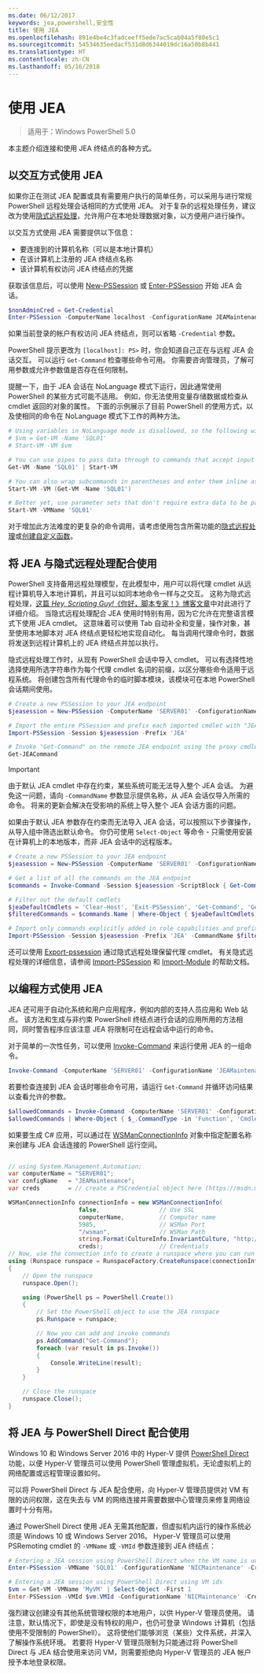 ```yaml
---
ms.date: 06/12/2017
keywords: jea,powershell,安全性
title: 使用 JEA
ms.openlocfilehash: 891e4be4c3fadceeff5ede7ac5cab04a5f80e5c1
ms.sourcegitcommit: 54534635eedacf531d8d6344019dc16a50b8b441
ms.translationtype: HT
ms.contentlocale: zh-CN
ms.lasthandoff: 05/16/2018
---
```

# <a name="using-jea"></a>使用 JEA

> 适用于：Windows PowerShell 5.0

本主题介绍连接和使用 JEA 终结点的各种方式。

## <a name="using-jea-interactively"></a>以交互方式使用 JEA

如果你正在测试 JEA 配置或具有需要用户执行的简单任务，可以采用与进行常规 PowerShell 远程处理会话相同的方式使用 JEA。
对于复杂的远程处理任务，建议改为使用[隐式远程处理](#using-jea-with-implicit-remoting)，允许用户在本地处理数据对象，以方便用户进行操作。

以交互方式使用 JEA 需要提供以下信息：
- 要连接到的计算机名称（可以是本地计算机）
- 在该计算机上注册的 JEA 终结点名称
- 该计算机有权访问 JEA 终结点的凭据

获取该信息后，可以使用 [New-PSSession](https://msdn.microsoft.com/powershell/reference/5.1/microsoft.powershell.core/New-PSSession) 或 [Enter-PSSession](https://msdn.microsoft.com/powershell/reference/5.1/microsoft.powershell.core/enter-pssession) 开始 JEA 会话。

```powershell
$nonAdminCred = Get-Credential
Enter-PSSession -ComputerName localhost -ConfigurationName JEAMaintenance -Credential $nonAdminCred
```

如果当前登录的帐户有权访问 JEA 终结点，则可以省略 `-Credential` 参数。

PowerShell 提示更改为 `[localhost]: PS>` 时，你会知道自己正在与远程 JEA 会话交互。
可以运行 `Get-Command` 检查哪些命令可用。
你需要咨询管理员，了解可用参数或允许参数值是否存在任何限制。

提醒一下，由于 JEA 会话在 NoLanguage 模式下运行，因此通常使用 PowerShell 的某些方式可能不适用。
例如，你无法使用变量存储数据或检查从 cmdlet 返回的对象的属性。
下面的示例展示了目前 PowerShell 的使用方式，以及使相同的命令在 NoLanguage 模式下工作的两种方法。

```powershell
# Using variables in NoLanguage mode is disallowed, so the following will not work
# $vm = Get-VM -Name 'SQL01'
# Start-VM -VM $vm

# You can use pipes to pass data through to commands that accept input from the pipeline
Get-VM -Name 'SQL01' | Start-VM

# You can also wrap subcommands in parentheses and enter them inline as arguments
Start-VM -VM (Get-VM -Name 'SQL01')

# Better yet, use parameter sets that don't require extra data to be passed in when possible
Start-VM -VMName 'SQL01'
```

对于增加此方法难度的更复杂的命令调用，请考虑使用包含所需功能的[隐式远程处理](#using-jea-with-implicit-remoting)或[创建自定义函数](role-capabilities.md#creating-custom-functions)。

## <a name="using-jea-with-implicit-remoting"></a>将 JEA 与隐式远程处理配合使用

PowerShell 支持备用远程处理模型，在此模型中，用户可以将代理 cmdlet 从远程计算机导入本地计算机，并且可以如同本地命令一样与之交互。
这称为隐式远程处理，[这篇 *Hey, Scripting Guy!*《你好，脚本专家！》博客文章](https://blogs.technet.microsoft.com/heyscriptingguy/2013/09/08/remoting-the-implicit-way/)中对此进行了详细介绍。
当隐式远程处理配合 JEA 使用时特别有用，因为它允许在完整语言模式下使用 JEA cmdlet。
这意味着可以使用 Tab 自动补全和变量，操作对象，甚至使用本地脚本对 JEA 终结点更轻松地实现自动化。
每当调用代理命令时，数据将发送到远程计算机上的 JEA 终结点并加以执行。

隐式远程处理工作时，从现有 PowerShell 会话中导入 cmdlet。
可以有选择性地选择使用所选字符串作为每个代理 cmdlet 名词的前缀，以区分哪些命令适用于远程系统。
将创建包含所有代理命令的临时脚本模块，该模块可在本地 PowerShell 会话期间使用。

```powershell
# Create a new PSSession to your JEA endpoint
$jeasession = New-PSSession -ComputerName 'SERVER01' -ConfigurationName 'JEAMaintenance'

# Import the entire PSSession and prefix each imported cmdlet with "JEA"
Import-PSSession -Session $jeasession -Prefix 'JEA'

# Invoke "Get-Command" on the remote JEA endpoint using the proxy cmdlet
Get-JEACommand
```

> [!IMPORTANT]
> 由于默认 JEA cmdlet 中存在约束，某些系统可能无法导入整个 JEA 会话。
> 为避免这一问题，请向 `-CommandName` 参数显示提供名称，从 JEA 会话仅导入所需的命令。
> 将来的更新会解决在受影响的系统上导入整个 JEA 会话方面的问题。

如果由于默认 JEA 参数存在约束而无法导入 JEA 会话，可以按照以下步骤操作，从导入组中筛选出默认命令。
你仍可使用 `Select-Object` 等命令 - 只需使用安装在计算机上的本地版本，而非 JEA 会话中的远程版本。

```powershell
# Create a new PSSession to your JEA endpoint
$jeasession = New-PSSession -ComputerName 'SERVER01' -ConfigurationName 'JEAMaintenance'

# Get a list of all the commands on the JEA endpoint
$commands = Invoke-Command -Session $jeasession -ScriptBlock { Get-Command }

# Filter out the default cmdlets
$jeaDefaultCmdlets = 'Clear-Host', 'Exit-PSSession', 'Get-Command', 'Get-FormatData', 'Get-Help', 'Measure-Object', 'Out-Default', 'Select-Object'
$filteredCommands = $commands.Name | Where-Object { $jeaDefaultCmdlets -notcontains $_ }

# Import only commands explicitly added in role capabilities and prefix each imported cmdlet with "JEA"
Import-PSSession -Session $jeasession -Prefix 'JEA' -CommandName $filteredCommands
```

还可以使用 [Export-pssession](https://msdn.microsoft.com/powershell/reference/5.1/microsoft.powershell.utility/Export-PSSession) 通过隐式远程处理保留代理 cmdlet。
有关隐式远程处理的详细信息，请参阅 [Import-PSSession](https://msdn.microsoft.com/powershell/reference/5.1/microsoft.powershell.utility/import-pssession) 和 [Import-Module](https://msdn.microsoft.com/en-us/powershell/reference/5.1/microsoft.powershell.core/import-module) 的帮助文档。

## <a name="using-jea-programatically"></a>以编程方式使用 JEA

JEA 还可用于自动化系统和用户应用程序，例如内部的支持人员应用和 Web 站点。
该方法和生成与非约束 PowerShell 终结点进行会话的应用所用的方法相同，同时警告程序应该注意 JEA 将限制可在远程会话中运行的命令。

对于简单的一次性任务，可以使用 [Invoke-Command](https://msdn.microsoft.com/en-us/powershell/reference/5.1/microsoft.powershell.core/invoke-command) 来运行使用 JEA 的一组命令。

```powershell
Invoke-Command -ComputerName 'SERVER01' -ConfigurationName 'JEAMaintenance' -ScriptBlock { Get-Process; Get-Service }
```

若要检查连接到 JEA 会话时哪些命令可用，请运行 `Get-Command` 并循环访问结果以查看允许的参数。

```powershell
$allowedCommands = Invoke-Command -ComputerName 'SERVER01' -ConfigurationName 'JEAMaintenance' -ScriptBlock { Get-Command }
$allowedCommands | Where-Object { $_.CommandType -in 'Function', 'Cmdlet' } | Format-Table Name, Parameters
```

如果要生成 C# 应用，可以通过在 [WSManConnectionInfo](https://msdn.microsoft.com/en-us/library/system.management.automation.runspaces.wsmanconnectioninfo(v=vs.85).aspx) 对象中指定配置名称来创建与 JEA 会话连接的 PowerShell 运行空间。

```csharp

// using System.Management.Automation;
var computerName = "SERVER01";
var configName   = "JEAMaintenance";
var creds        = // create a PSCredential object here (https://msdn.microsoft.com/en-us/library/system.management.automation.pscredential(v=vs.85).aspx)

WSManConnectionInfo connectionInfo = new WSManConnectionInfo(
                    false,                 // Use SSL
                    computerName,          // Computer name
                    5985,                  // WSMan Port
                    "/wsman",              // WSMan Path
                    string.Format(CultureInfo.InvariantCulture, "http://schemas.microsoft.com/powershell/{0}", configName),  // Connection URI with config name
                    creds);                // Credentials
// Now, use the connection info to create a runspace where you can run the commands
using (Runspace runspace = RunspaceFactory.CreateRunspace(connectionInfo))
{
    // Open the runspace
    runspace.Open();

    using (PowerShell ps = PowerShell.Create())
    {
        // Set the PowerShell object to use the JEA runspace
        ps.Runspace = runspace;

        // Now you can add and invoke commands
        ps.AddCommand("Get-Command");
        foreach (var result in ps.Invoke())
        {
            Console.WriteLine(result);
        }
    }

    // Close the runspace
    runspace.Close();
}
```

## <a name="using-jea-with-powershell-direct"></a>将 JEA 与 PowerShell Direct 配合使用

Windows 10 和 Windows Server 2016 中的 Hyper-V 提供 [PowerShell Direct](https://msdn.microsoft.com/en-us/virtualization/hyperv_on_windows/user_guide/vmsession) 功能，以便 Hyper-V 管理员可以使用 PowerShell 管理虚拟机，无论虚拟机上的网络配置或远程管理设置如何。

可以将 PowerShell Direct 与 JEA 配合使用，向 Hyper-V 管理员提供对 VM 有限的访问权限，这在失去与 VM 的网络连接并需要数据中心管理员来修复网络设置时十分有用。

通过 PowerShell Direct 使用 JEA 无需其他配置，但虚拟机内运行的操作系统必须是 Windows 10 或 Windows Server 2016。
Hyper-V 管理员可以使用 PSRemoting cmdlet 的 `-VMName` 或 `-VMId` 参数连接到 JEA 终结点：

```powershell
# Entering a JEA session using PowerShell Direct when the VM name is unique
Enter-PSSession -VMName 'SQL01' -ConfigurationName 'NICMaintenance' -Credential 'localhost\JEAformyHoster'

# Entering a JEA session using PowerShell Direct using VM ids
$vm = Get-VM -VMName 'MyVM' | Select-Object -First 1
Enter-PSSession -VMId $vm.VMId -ConfigurationName 'NICMaintenance' -Credential 'localhost\JEAformyHoster'
```

强烈建议创建没有其他系统管理权限的本地用户，以供 Hyper-V 管理员使用。
请注意，默认情况下，即使是没有特权的用户，也仍可登录 Windows 计算机（包括使用不受限制的 PowerShell）。
这将使他们能够浏览（某些）文件系统，并深入了解操作系统环境。
若要将 Hyper-V 管理员限制为只能通过将 PowerShell Direct 与 JEA 结合使用来访问 VM，则需要拒绝向 Hyper-V 管理员的 JEA 帐户授予本地登录权限。